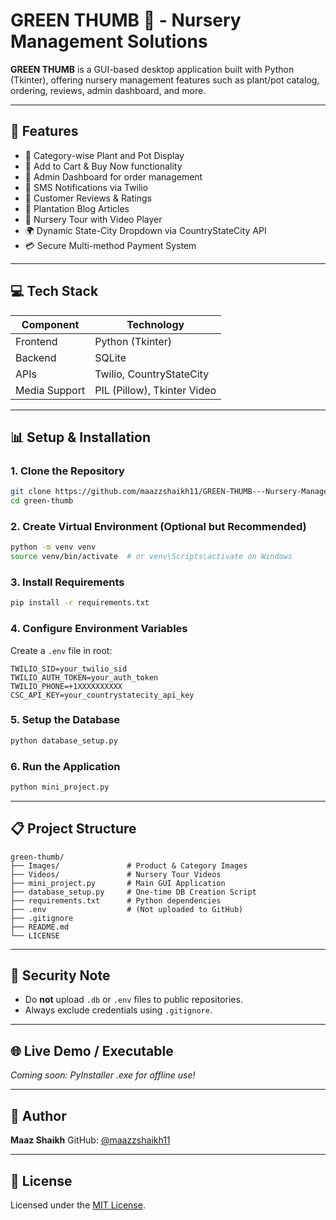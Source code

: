 # GREEN THUMB 🌿 - Nursery Management Solutions

**GREEN THUMB** is a GUI-based desktop application built with Python (Tkinter), offering nursery management features such as plant/pot catalog, ordering, reviews, admin dashboard, and more.

---

## 🚀 Features

- 🌿 Category-wise Plant and Pot Display
- 🛒 Add to Cart & Buy Now functionality
- 💼 Admin Dashboard for order management
- 📱 SMS Notifications via Twilio
- 📅 Customer Reviews & Ratings
- 📖 Plantation Blog Articles
- 🎥 Nursery Tour with Video Player
- 🌍 Dynamic State-City Dropdown via CountryStateCity API
- 💳 Secure Multi-method Payment System

---

## 💻 Tech Stack

| Component     | Technology                  |
| ------------- | --------------------------- |
| Frontend      | Python (Tkinter)            |
| Backend       | SQLite                      |
| APIs          | Twilio, CountryStateCity    |
| Media Support | PIL (Pillow), Tkinter Video |

---

## 📊 Setup & Installation

### 1. Clone the Repository

```bash
git clone https://github.com/maazzshaikh11/GREEN-THUMB---Nursery-Management-Solutions.git
cd green-thumb
```

### 2. Create Virtual Environment (Optional but Recommended)

```bash
python -m venv venv
source venv/bin/activate  # or venv\Scripts\activate on Windows
```

### 3. Install Requirements

```bash
pip install -r requirements.txt
```

### 4. Configure Environment Variables

Create a `.env` file in root:

```env
TWILIO_SID=your_twilio_sid
TWILIO_AUTH_TOKEN=your_auth_token
TWILIO_PHONE=+1XXXXXXXXXX
CSC_API_KEY=your_countrystatecity_api_key
```

### 5. Setup the Database

```bash
python database_setup.py
```

### 6. Run the Application

```bash
python mini_project.py
```

---

## 📋 Project Structure

```
green-thumb/
├── Images/               # Product & Category Images
├── Videos/               # Nursery Tour Videos
├── mini_project.py       # Main GUI Application
├── database_setup.py     # One-time DB Creation Script
├── requirements.txt      # Python dependencies
├── .env                  # (Not uploaded to GitHub)
├── .gitignore
├── README.md
└── LICENSE
```

---

## 🚧 Security Note

- Do **not** upload `.db` or `.env` files to public repositories.
- Always exclude credentials using `.gitignore`.

---

## 🌐 Live Demo / Executable

*Coming soon: PyInstaller .exe for offline use!*

---

## 🌟 Author

**Maaz Shaikh**
GitHub: [@maazzshaikh11](https://github.com/maazzshaikh11)

---

## 🔖 License

Licensed under the [MIT License](LICENSE).

